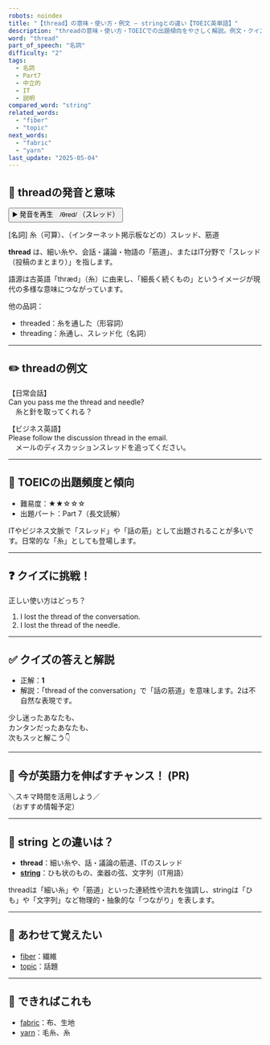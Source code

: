 ```yaml
---
robots: noindex
title: "【thread】の意味・使い方・例文 ― stringとの違い【TOEIC英単語】"
description: "threadの意味・使い方・TOEICでの出題傾向をやさしく解説。例文・クイズ付きでstringとの違いもわかりやすく学べます。"
word: "thread"
part_of_speech: "名詞"
difficulty: "2"
tags:
  - 名詞
  - Part7
  - 中立的
  - IT
  - 説明
compared_word: "string"
related_words:
  - "fiber"
  - "topic"
next_words:
  - "fabric"
  - "yarn"
last_update: "2025-05-04"
---
```


## 🔰 threadの発音と意味

<button class="play-audio" onclick="playTTS('thread')">
  <span class="play-audio-main">
    ▶️ 発音を再生　/θred/
  </span>
  <span class="play-audio-sub">
    （スレッド）
  </span>
</button>

[名詞] 糸（可算）、（インターネット掲示板などの）スレッド、筋道

**thread** は、細い糸や、会話・議論・物語の「筋道」、またはIT分野で「スレッド（投稿のまとまり）」を指します。

語源は古英語「thræd」（糸）に由来し、「細長く続くもの」というイメージが現代の多様な意味につながっています。

他の品詞：  
- threaded：糸を通した（形容詞）
- threading：糸通し、スレッド化（名詞）

---

## ✏️ threadの例文

【日常会話】  
Can you pass me the thread and needle?  
　糸と針を取ってくれる？

【ビジネス英語】  
Please follow the discussion thread in the email.  
　メールのディスカッションスレッドを追ってください。

---

## 🎯 TOEICの出題頻度と傾向

- 難易度：★★☆☆☆
- 出題パート：Part 7（長文読解）

ITやビジネス文脈で「スレッド」や「話の筋」として出題されることが多いです。日常的な「糸」としても登場します。

---

## ❓ クイズに挑戦！

正しい使い方はどっち？

1. I lost the thread of the conversation.  
2. I lost the thread of the needle.

---

## ✅ クイズの答えと解説

- 正解：**1**
- 解説：「thread of the conversation」で「話の筋道」を意味します。2は不自然な表現です。

少し迷ったあなたも、  
カンタンだったあなたも、  
次もスッと解こう👇️

---

## 🚀 今が英語力を伸ばすチャンス！ (PR)

<div class="info-center">
＼スキマ時間を活用しよう／<br>  
（おすすめ情報予定）
</div>

---

## 🤔  string との違いは？

- **thread**：細い糸や、話・議論の筋道、ITのスレッド
- **[string](/string)**：ひも状のもの、楽器の弦、文字列（IT用語）

threadは「細い糸」や「筋道」といった連続性や流れを強調し、stringは「ひも」や「文字列」など物理的・抽象的な「つながり」を表します。

---

## 🧩 あわせて覚えたい

- [fiber](/fiber)：繊維
- [topic](/topic)：話題

---

## 📖 できればこれも

- [fabric](/fabric)：布、生地
- [yarn](/yarn)：毛糸、糸

<!-- cvid: aid27_bid06 -->
